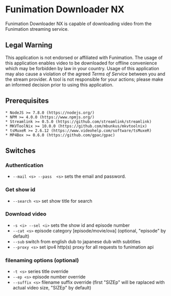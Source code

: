 # Funimation Downloader NX

Funimation Downloader NX is capable of downloading video from the Funimation streaming service.

## Legal Warning

This application is not endorsed or affiliated with Funimation. The usage of this application enables video to be downloaded for offline convenience which may be forbidden by law in your country. Usage of this application may also cause a violation of the agreed *Terms of Service* between you and the stream provider. A tool is not responsible for your actions; please make an informed decision prior to using this application.

## Prerequisites

	* NodeJS >= 7.8.0 (https://nodejs.org/)
	* NPM >= 4.0.0 (https://www.npmjs.org/)
	* Streamlink >= 0.5.0 (https://github.com/streamlink/streamlink)
	* MKVToolNix >= 10.0.0 (https://github.com/mbunkus/mkvtoolnix)
	* tsMuxeR >= 2.6.12 (https://www.videohelp.com/software/tsMuxeR)
	* MP4Box >= 0.6.0 (https://github.com/gpac/gpac)

## Switches

### Authentication

* `--mail <s> --pass  <s>` sets the email and password.

### Get show id

* `--search <s>` set show title for search

### Download video

* `-s <i> --sel <i>` sets the show id and episode number
* `--cat <s>` episode category [episode/movie/ova] (optional, "episode" by default)
* `--sub` switch from english dub to japanese dub with subtitles
* `--proxy <s>` set ipv4 http(s) proxy for all requests to funimation api

### filenaming options (optional)

* `-t <s>` series title override
* `--ep <s>` episode number override
* `--suffix <s>` filename suffix override (first "SIZEp" will be raplaced with actual video size, "SIZEp" by default)